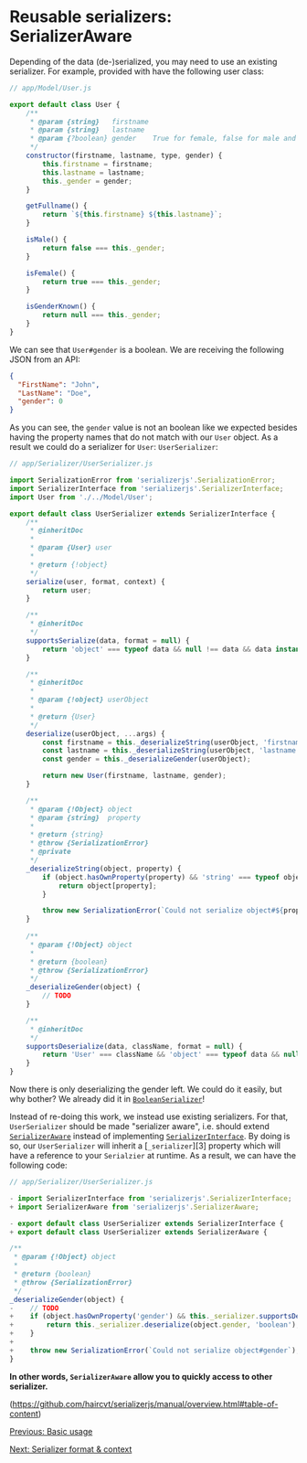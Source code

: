 # Reusable serializers: SerializerAware

Depending of the data (de-)serialized, you may need to use an existing serializer. For example, provided with have the
following user class:

```js
// app/Model/User.js

export default class User {
    /**
     * @param {string}   firstname
     * @param {string}   lastname
     * @param {?boolean} gender    True for female, false for male and null for unknown
     */
    constructor(firstname, lastname, type, gender) {
        this.firstname = firstname;
        this.lastname = lastname;
        this._gender = gender;
    }

    getFullname() {
        return `${this.firstname} ${this.lastname}`;
    }

    isMale() {
        return false === this._gender;
    }

    isFemale() {
        return true === this._gender;
    }

    isGenderKnown() {
        return null === this._gender;
    }
}
```

We can see that `User#gender` is a boolean. We are receiving the following JSON from an API:
 
```json
{
  "FirstName": "John",
  "LastName": "Doe",
  "gender": 0
}
```

As you can see, the `gender` value is not an boolean like we expected besides having the property names that do not
match with our `User` object. As a result we could do a serializer for `User`: `UserSerializer`:
 
```js
// app/Serializer/UserSerializer.js

import SerializationError from 'serializerjs'.SerializationError;
import SerializerInterface from 'serializerjs'.SerializerInterface;
import User from './../Model/User';

export default class UserSerializer extends SerializerInterface {
    /**
     * @inheritDoc
     *
     * @param {User} user
     *
     * @return {!object}
     */
    serialize(user, format, context) {
        return user;
    }

    /**
     * @inheritDoc
     */
    supportsSerialize(data, format = null) {
        return 'object' === typeof data && null !== data && data instanceof User;
    }

    /**
     * @inheritDoc
     *
     * @param {!object} userObject
     *
     * @return {User}
     */
    deserialize(userObject, ...args) {
        const firstname = this._deserializeString(userObject, 'firstname');
        const lastname = this._deserializeString(userObject, 'lastname');
        const gender = this._deserializeGender(userObject);

        return new User(firstname, lastname, gender);
    }

    /**
     * @param {!Object} object
     * @param {string}  property
     *
     * @return {string}
     * @throw {SerializationError}
     * @private
     */
    _deserializeString(object, property) {
        if (object.hasOwnProperty(property) && 'string' === typeof object[property]) {
            return object[property];
        }

        throw new SerializationError(`Could not serialize object#${property}`);
    }
    
    /**
     * @param {!Object} object
     *
     * @return {boolean}
     * @throw {SerializationError}
     */
    _deserializeGender(object) {
        // TODO
    }

    /**
     * @inheritDoc
     */
    supportsDeserialize(data, className, format = null) {
        return 'User' === className && 'object' === typeof data && null !== data;
    }
}
```

Now there is only deserializing the gender left. We could do it easily, but why bother? We already did it in
[`BooleanSerializer`](https://github.com/haircvt/serializerjs/manual/usage.html#basic-usage)!

Instead of re-doing this work, we instead use existing serializers. For that, `UserSerializer` should be made
"serializer aware", i.e. should extend [`SerializerAware`][1] instead of implementing [`SerializerInterface`][0]. By
doing is so, our `UserSerializer` will inherit a [`_serializer`][3] property which will have a reference to your
`Serialzier` at runtime. As a result, we can have the following code:

```js
// app/Serializer/UserSerializer.js

- import SerializerInterface from 'serializerjs'.SerializerInterface;
+ import SerializerAware from 'serializerjs'.SerializerAware;

- export default class UserSerializer extends SerializerInterface {
+ export default class UserSerializer extends SerializerAware {

/**
 * @param {!Object} object
 *
 * @return {boolean}
 * @throw {SerializationError}
 */
_deserializeGender(object) {
-    // TODO
+    if (object.hasOwnProperty('gender') && this._serializer.supportsDeserialize(object.gender, 'boolean')) {
+        return this._serializer.deserialize(object.gender, 'boolean');
+    }
+
+    throw new SerializationError(`Could not serialize object#gender`);
}
```

**In other words, `SerializerAware` allow you to quickly access to other serializer.**

(https://github.com/haircvt/serializerjs/manual/overview.html#table-of-content)

[Previous: Basic usage](https://github.com/haircvt/serializerjs/manual/usage.html#basicusage)

[Next: Serializer format & context](https://github.com/haircvt/serializerjs/manual/usage.html#serializer-format-context)

[0]: http://haircvt.github.io/serializerjs/class/src/Serializer/SerializerInterface.js~SerializerInterface.html
[1]: http://haircvt.github.io/serializerjs/class/src/Serializer/SerializerAware.js~SerializerAware.html
[2]: http://haircvt.github.io/serializerjs/class/src/Serializer/SerializerAware.js~SerializerAware.html#instance-member-_serializer
